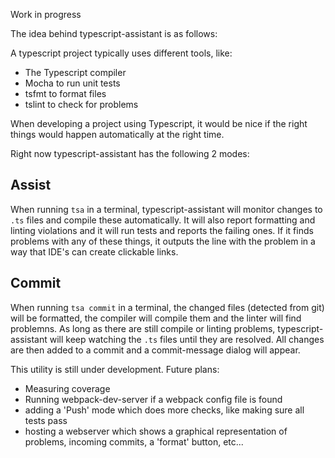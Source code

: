 Work in progress

The idea behind typescript-assistant is as follows:

A typescript project typically uses different tools, like:

- The Typescript compiler
- Mocha to run unit tests
- tsfmt to format files
- tslint to check for problems

When developing a project using Typescript, it would be nice if the right things would happen automatically at the right time.

Right now typescript-assistant has the following 2 modes:

## Assist

When running `tsa` in a terminal, typescript-assistant will monitor changes to `.ts` files and compile these automatically.
It will also report formatting and linting violations and it will run tests and reports the failing ones.
If it finds problems with any of these things, it outputs the line with the problem in a way that IDE's can create clickable links.

## Commit

When running `tsa commit` in a terminal, the changed files (detected from git) will be formatted, the compiler will compile them
and the linter will find problemns. As long as there are still compile or linting problems, typescript-assistant will keep watching
the `.ts` files until they are resolved. All changes are then added to a commit and a commit-message dialog will appear.

This utility is still under development. Future plans:

- Measuring coverage
- Running webpack-dev-server if a webpack config file is found
- adding a 'Push' mode which does more checks, like making sure all tests pass
- hosting a webserver which shows a graphical representation of problems, incoming commits, a 'format' button, etc...
